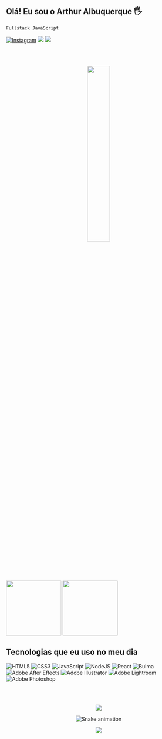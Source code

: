 ## Olá! Eu sou o Arthur Albuquerque 🖐️

```css
Fullstack JavaScript
```

[![Instagram](https://img.shields.io/badge/Instagram-E4405F?style=for-the-badge&logo=instagram&logoColor=white)](https://instagram.com/arthuur.alb?utm_source=qr)
<a href = "mailto:arthur.alb7858@gmail.com"><img src="https://img.shields.io/badge/-Gmail-%23333?style=for-the-badge&logo=gmail&logoColor=white" target="_blank"></a>
<a href="https://www.linkedin.com/in/arthur-albuquerque-b33a77265/" target="_blank"><img src="https://img.shields.io/badge/-LinkedIn-%230077B5?style=for-the-badge&logo=linkedin&logoColor=white" target="_blank"></a>

<br><br>

<div align="center"> 
  <img  src="https://media0.giphy.com/media/bGgsc5mWoryfgKBx1u/giphy.gif?cid=ecf05e477sst09gk63o0p2rxf4kw40jw9oxs14865vyk8jfb&ep=v1_gifs_search&rid=giphy.gif&ct=g" width="35%">
  </div>
  <br><br>
<div>
  
  <img  height="150em" src="https://github-readme-stats.vercel.app/api?username=Arthuuralb&show_icons=true&theme=dark&hide&include_all_commits=true&count_private=true"/>
  <img  height="150em" src="https://github-readme-stats.vercel.app/api/top-langs/?username=Arthuuralb&layout=compact&langs_count=16&theme=dark&hide"/>
  
</div>

## Tecnologias que eu uso no meu dia

<div>
  
  ![HTML5](https://img.shields.io/badge/html5-%23E34F26.svg?style=for-the-badge&logo=html5&logoColor=white) ![CSS3](https://img.shields.io/badge/css3-%231572B6.svg?style=for-the-badge&logo=css3&logoColor=white) ![JavaScript](https://img.shields.io/badge/javascript-%23323330.svg?style=for-the-badge&logo=javascript&logoColor=%23F7DF1E) ![NodeJS](https://img.shields.io/badge/node.js-6DA55F?style=for-the-badge&logo=node.js&logoColor=white) ![React](https://img.shields.io/badge/react-%2320232a.svg?style=for-the-badge&logo=react&logoColor=%2361DAFB) ![Bulma](https://img.shields.io/badge/bulma-00D0B1?style=for-the-badge&logo=bulma&logoColor=white) ![Adobe After Effects](https://img.shields.io/badge/Adobe%20After%20Effects-9999FF.svg?style=for-the-badge&logo=Adobe%20After%20Effects&logoColor=white) ![Adobe Illustrator](https://img.shields.io/badge/adobe%20illustrator-%23FF9A00.svg?style=for-the-badge&logo=adobe%20illustrator&logoColor=white) ![Adobe Lightroom](https://img.shields.io/badge/Adobe%20Lightroom-31A8FF.svg?style=for-the-badge&logo=Adobe%20Lightroom&logoColor=white) ![Adobe Photoshop](https://img.shields.io/badge/adobe%20photoshop-%2331A8FF.svg?style=for-the-badge&logo=adobe%20photoshop&logoColor=white) 

</div><br/>

<br>

<div align="center"> 
  
  ![](https://github-readme-streak-stats.herokuapp.com/?user=Arthuuralb&theme=dark&hide_border=false)
  <div>


![Snake animation](https://github.com/LuigiGF/LuigiGF/blob/output/github-contribution-grid-snake.svg)

![](https://github-profile-trophy.vercel.app/?username=Arthuuralb&theme=dracula&no-frame=false&no-bg=true&margin-w=4)









